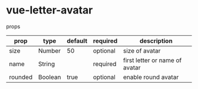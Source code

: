 # vue-letter-avatar

props


|prop|type|default|required|description|
|----|----|----|----|----|
|size|   Number  |  50  | optional |size of avatar|
|name  |  String |      |  required |first letter or name of avatar|
|rounded| Boolean | true | optional |enable round avatar|
